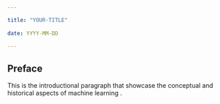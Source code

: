 ```yaml
---

title: "YOUR-TITLE"
	
date: YYYY-MM-DD
	
---
```


## Preface 
This is the introductional paragraph that showcase the conceptual and historical aspects of machine learning .
